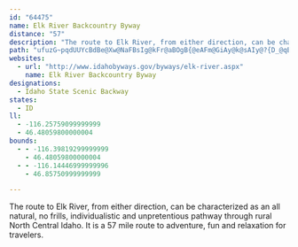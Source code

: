 ```yaml
---
id: "64475"
name: Elk River Backcountry Byway
distance: "57"
description: "The route to Elk River, from either direction, can be characterized as an all natural, no frills, individualistic and unpretentious pathway through rural North Central Idaho.  It is a 57 mile route to adventure, fun and relaxation for travelers."
path: "ufuzG~pqdUUYcBdBe@Xw@NaFBsIg@kFr@aBOgB{@eAFm@GiAy@k@sAIy@?{D_@qBc@y@eAgA_BsBw@We@LiAbBs@`@]?e@YOe@Ee@OcDJeDEkEYcAu@eAc@Si@H_B~Be@b@i@Ti@?Nk@r@[j@q@P_@`AuH~@_D?{@o@eBOy@YsJH{@~@gCTyBb@qBNmAEgBIc@e@{@Ig@EiBJaDRkAxAcENsCb@kCDe@Iy@oAgDYeBH{@t@sCHsA?}@_@gCIgBBk@`@mDOmCeBmJi@iG}AeIs@{BO}@eBcQYgA_AeB]g@o@e@eCs@eDmEa@_@iBm@}ByB_@_AoAeFmAcI[s@c@c@mBy@qAAmBj@s@`@mC~CiAz@i@Jy@WS_@q@{ByBiK]kCy@mCQ_@m@k@oAg@s@Qi@a@oAqCaEyDcBMiG_AiABgE^oBXmBLi@LcCpAmEjDcEnC{FdCsCXwKPoBZmCGyBw@mCS_B_@iAe@gBS{@_@c@e@e@{@cAyCi@qAmDyDcBsAuAmBqEuDy@wA_AaDm@s@eA_AwFaB{@KkDKyCs@_CZ_Ba@qBQu@_@wBoBu@]w@S_CFu@Yc@a@oAsBi@YsAKu@Y}BaCcGkDOoAJkd@C}[Hy^HyHEuSOoA_@yA{BgFqBgJmBeHe@{@mDyE}CgLm@uCEsAH}GOcDUyBgBsI[aDO_@mCsDi@sAs@yBO_@o@m@YQy@KkHMeAa@UYi@}@c@yA{@gF]gAg@qAq@kAy@{@}CkByCsCiCiGcAsDuAqBuDaDeDgD}B_Be@Sy@Kai@KaA_@eJ{Fy@So@Ec@DsCx@cA@gCYg@Ns@f@c@~@uAfEaHfQ}DdHy@|@cAd@oAJmCWsEl@k^GsBLs@Xu@p@gGtJiAx@iAXcA?[GqD_C}ASuG`BeJe@y@Rs@d@k@LmCAqFd@_BC_@B[L}@pAc@nBOxBH|@Xn@zBdBl@r@Nx@?j@Ox@S^q@^gEk@}Bd@y@Au@Um@Hy@x@sBxDk@t@YP]@{Bg@YBe@XWr@Cf@F|@j@`CLx@I~@iA~BI`@ErAPv@d@z@~CfDZL\\?nAi@h@Id@VR^Jj@?z@OlC_@pD_@n@y@bAgAtBk@DYYIg@NcBAc@Ie@]k@u@]_CByLrBeCdBm@x@o@zA_@\\iA^iAFo@M_@k@IYEs@@wBu@mBMo@\\uArBcB^k@Ns@BcAIs@aByBQu@DcAToAB_ASgFQy@c@_@i@EuIr@aAd@}A~A[Lw@B_Be@_@?UNYp@Cx@Bf@Zj@XP\\@rC{@p@J|Bl@Xj@N~@Ex@aA`BKd@KlCi@zAS~Ac@~AgA~IFfBXhCBrHn@pD?~@If@[p@cBzCm@Ly@GsYuFm@IeAVw@z@aEzJ[P[DoAk@y@Fg@v@a@fCYp@g@XeAQe@Jc@f@e@pAsA`AO^Id@BdBIz@Yp@i@RoAk@]C[Fc@^iDxEi@T_BJy@P_@f@Md@Ax@JzBIh@[l@kItDiA?}A_AsGoEmGaGi@Qy@PURYl@}@zFW~EWlJEf@Sv@k@x@qErBo@f@i@r@u@jBe@zEWr@_A\\_@?cA_@cByAeA_CCg@RyB?]YO]f@UzBHvA^~A?rAKf@Y^SD_@E_Ak@s@M_@Ji@r@}A`G[p@UR]L_BLu@MYSwBsDKa@IcDMa@US[E]FoAj@}A~AyB`AoA\\oAj@yABYNy@z@yBrDqDzCo@dBo@lDo@dBaAjAqBtAm@jAa@pBWtBE|@HtDCj@Kd@cA|CsAjCeAlAy@xA}BdC_@l@gAxC[tB?|@ZtDBxBId@e@^YKo@s@mBaE_AsAYMoBOwDTsCfAoCf@}@?m@Q{@u@i@WsASoAm@wD{CiBiBsEiDi@w@uA{DYaBq@wCWmEIe@mAuC_A{FoBeJSY]?KJIx@HzBEpAgA`FeAlDU`DH|@n@lAXdA?j@i@vEIj@sB~Hm@n@g@Pm@BcAQYq@a@kCc@{@e@a@]EiCXs@SU]YyAmAyC[k@]?uAjAmDrA_@BoA]_@BYDiB|@w@OyFsIiDaEs@q@mAe@yDs@u@[aImKkIuLcEwBw@Oq@HmDhBgG~BmB@_Bg@wBEuAk@g@Jc@~@y@bDqChD{DnC_FxAmDfGcAlC[\\]L[EOYC_@TmCA_AOy@]q@_B}Bu@eB}CeMs@cB}@_BaAmAsAqCW_@[Uc@Ca@`@y@nCi@r@[D]Io@m@Oa@a@kGUs@_@g@mAy@a@_AIaDUcBcAaDi@qDc@oBuCmICs@B}@t@iDBWIk@OOs@]yBg@yB}@kCo@k@y@UIc@Dm@bAWJsB?]QQe@CYReE]oJOmAS_@k@m@wDcCeAgAWy@UaCQy@]s@_BcAo@gCIMe@MwAr@[@YK_@{@mAyFo@mAiC_C}BaAcAYk@k@eAaBgAo@gB_@y@cAIo@Vs@dCgBNYVoDC]GWe@[WFmBdByBdA_AKa@QOUGe@@s@r@mHhA{E|@eFT_BUaDi@sCOg@y@qAg@GgFzEWx@Iz@PpCGlA_@dAs@jA_A`AgAlCWXc@LgABiBw@eA^i@?yAuBs@eB_@m@_@QmB^k@MIKy@eDs@mAgHyDs@DeBp@}AfBiCPe@`@]FK?cAgA}Cg@cCx@yA~Ac@FOEYM_@_@oAsCOgANq@nAaCLk@HsCIyAs@uDS_D_AuICeA\\sCEg@i@eAe@]]AeB~@i@Fi@MiA_AYq@Ie@HcDEeASY_Am@s@WiAKe@YUq@q@{EE{@\\_B^k@bBsADg@?sANy@hA_CZcA?g@Qe@g@PiAxBkCfBqCrCk@|AShBIjBOZeAnAwDrCkAlBq@L_@MU_@oA_GYm@y@W]J[p@E`@@\\Tl@\\RJVHr@KnCOp@y@p@yBZc@VeBfC]^iAl@_@D_Ay@i@?Y^c@zAg@\\}Ad@Yf@_@Pc@?sDkA]DUV_@`AML{Bx@SfB_@hA]Xk@X}@K{@e@UaAOyACkFIg@[k@g@Pi@x@Kd@CtAuAxH?lC_@x@oAp@w@`B[^Id@IrBOr@iA~Ci@JuAe@u@i@gAoB[]cAIYi@_@eAc@gBe@o@y@c@_AGwBRSMKYC_@LqBIaA?w@Jk@bBsAb@Gh@Dn@Sh@q@Hy@OkAsA}C_@WY@i@p@_Aj@yAE}AaBi@WcEg@OOMU?e@LgA?e@OWo@GmAZyA{@O]]sBg@{@s@w@w@i@eCoAOY?aAz@sBLmA?_AUsAs@eCyAgCy@y@kBy@kAqAu@_@sAYwI`B[Vq@Je@EmB_AiAaC_Aq@cA_BeA_CSgAY{@u@kAo@mBgAwBEaASm@k@q@u@Gc@FYPy@jAk@f@}Ad@_@h@iAhDOzAUjAaAxAo@`@mADaBaAcAc@sCDsALu@IqAq@aAYYEy@JcAx@ITIjAHlA`@v@~B~Aj@r@\\~@dAlEr@`CnArCd@~ALr@M~Ep@|D\\|AR~Ax@tMR`Bd@dAbClBl@~@Jd@CnB[x@i@d@y@b@cB^oCWyBg@cAJsB~@c@FiBk@m@?c@VeAlAoCrE{@RgBy@U?k@Fk@\\k@rAc@zB?`GRjKOfBWtAa@rAs@|@}@^sBM{@L_A~@_CzEkC~BKj@YZYXe@JiAD]PuARi@I}@iAyB_Eo@e@s@DyAf@y@j@cApAi@XQKyByBkEaBeCQwBPuACsCsAs@y@e@gAwAsA}EyCoAQ_@J_@\\S`@Ed@@~BV`DT`ATd@Rp@?l@Oj@?tAIXwC~C_ClDo@Xc@Bo@Ie@PWp@KxBY~@sAlAy@rBa@Rq@?{Hg@oBDq@]o@m@iA_CSeAEuATgE?wDuA_Fy@aBmA_Bu@oBmBsAgCuAk@ScABgBz@yD|CyCn@iD\\s@^g@x@e@zCUrDC~@RzHN`ROZe@^eJxFbFjTb@dC_DzCwC~Dy@vB_BtF}@pB}AbCoBjByA~@sDpA_@b@]n@Qt@I|BJz@v@dBd@`@d@Rl@BxCc@h@Hh@X^`@\\l@f@bCVr@Zl@d@^tEfAhBGhEeA~AWjCIv^C`EX~OlJlZfR~@fAh@jBH|ACbA_B`Nu@tBaAlBu@xBs@jDk@`B_@l@aFjCoA^cFKsAR_JdFuA?sA_@uALc@XeD~C]j@Wr@a@jEUt@]f@}AbAa@d@Yl@Ur@YlCc@nFB|@Jz@Rr@~BbFdBtFpBlF|BdFdA`BtAfAzD`BxAdAhA|AtMvVxB`F^jCFlCMnCi@dC_ArBmExHs@xBUhCDpC^fCx@rBzL`QXn@^bBBlAe@rD?z@J|@Pr@\\l@b@^~Aj@~S`GlAv@~@tAr@zBTnCEdQEx@SfAY~@aIlP_AlBcBrCm@p@qP|JmDjC_T|PqArAcEjI{BbFmBlF]l@a@h@kDfBa@^_@f@mE~HiAzAqIrHcAlBiA~AqDfCyCrDiA~AyBdFgI~OoArD]vBcC|Ys@zBuCxDmEzHyElHaA~@_@RsF~@aBj@yA`A_HrCsAjAiAtA_AjBs@tBc@bCiEj\\iAzGuAfLm@`HgAzP[fCsBhK]dCKfCb@pV?~CWlCqAzFq@|AeA`BwGxGmAn@qApAmA~AeAfBy@xByLpb@eAhG_AtPcBdg@PxGzCxc@D`CEfAIfBSbB_@~Ae@xAs@lA}Xx_@iBzEiA~D}BfJsChJe@dDGr@FjFZvBx@dCd@x@`CpC`KhJr@dA`@dA`@xATzADdB?pAIhAuAxNgAlJoCzYsAdJyBfJoAhD{B|EqKxQcGrJ}PnY_BnB_BjAoBr@cCDcLqCoCPeBb@i@ZkIxHcBt@yAVcBEkSyC}CG}@PiBz@yAfAcAlA]j@oApDkAhKWxAa@pAmAfB_BfAo@PyM`CoA^yAdAuLfKcBdAiCXcAK_Aq@sAgBwFmLeAmAiA_AmAYu@AuLtAiBDkESiFaBqEeCcDmAoBIu@Di@Jo@^s@l@uApBYf@_BrEk@~@u@x@]PqCl@"
websites:
  - url: "http://www.idahobyways.gov/byways/elk-river.aspx"
    name: Elk River Backcountry Byway
designations:
  - Idaho State Scenic Backway
states:
  - ID
ll:
  - -116.25759099999999
  - 46.48059800000004
bounds:
  - - -116.39819299999999
    - 46.48059800000004
  - - -116.14446999999996
    - 46.85750999999999

---
```


The route to Elk River, from either direction, can be characterized as an all natural, no frills, individualistic and unpretentious pathway through rural North Central Idaho.  It is a 57 mile route to adventure, fun and relaxation for travelers.
